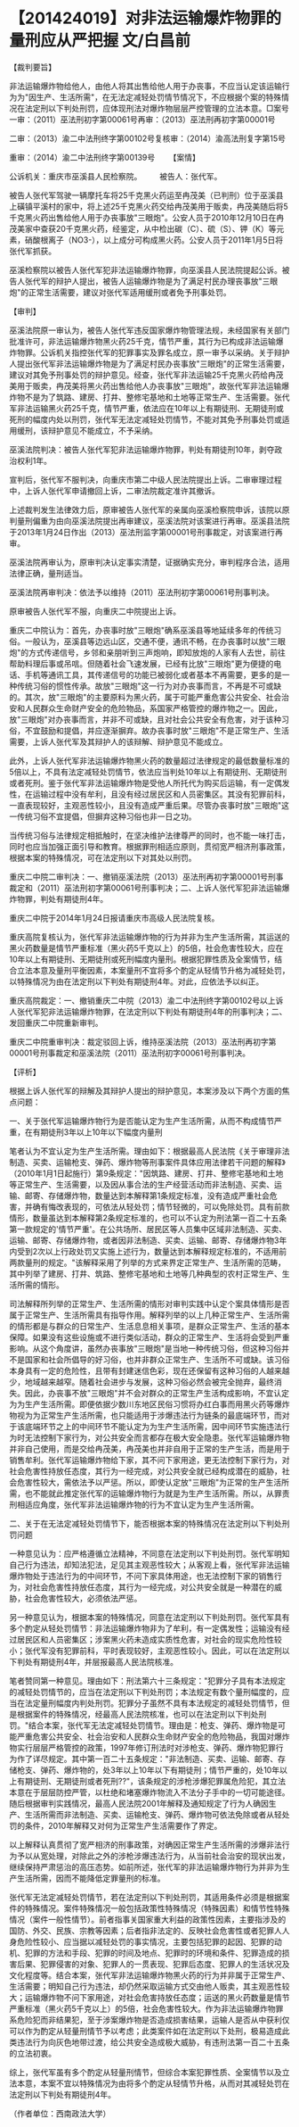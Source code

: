 # 【201424019】对非法运输爆炸物罪的量刑应从严把握 文/白昌前

【裁判要旨】

非法运输爆炸物给他人，由他人将其出售给他人用于办丧事，不应当认定该运输行为为"因生产、生活所需"，在无法定减轻处罚情节情况下，不应根据个案的特殊情况在法定刑以下判处刑罚，应体现刑法对爆炸物层层严控管理的立法本意。□案号一审：（2011）巫法刑初字第00061号再审：（2013）巫法刑再初字第00001号

二审：（2013）渝二中法刑终字第00102号复核审：（2014）渝高法刑复字第15号

重审：（2014）渝二中法刑终字第00139号 　　【案情】

公诉机关：重庆市巫溪县人民检察院。 　　被告人：张代军。

被告人张代军驾驶一辆摩托车将25千克黑火药运至冉茂美（已判刑）位于巫溪县上磺镇平溪村的家中，将上述25千克黑火药交给冉茂美用于贩卖，冉茂美随后将5千克黑火药出售给他人用于办丧事放"三眼炮"。公安人员于2010年12月10日在冉茂美家中查获20千克黑火药，经鉴定，从中检出碳（C）、硫（S）、钾（K）等元素，硝酸根离子（NO3-），以上成分可构成黑火药。公安人员于2011年1月5日将张代军抓获。

巫溪检察院以被告人张代军犯非法运输爆炸物罪，向巫溪县人民法院提起公诉。被告人张代军的辩护人提出，被告人运输爆炸物是为了满足村民办理丧事放"三眼炮"的正常生活需要，建议对张代军适用缓刑或者免予刑事处罚。

【审判】

巫溪法院原一审认为，被告人张代军违反国家爆炸物管理法规，未经国家有关部门批准许可，非法运输爆炸物黑火药25千克，情节严重，其行为已构成非法运输爆炸物罪。公诉机关指控张代军的犯罪事实及罪名成立，原一审予以采纳。关于辩护人提出张代军非法运输爆炸物是为了满足村民办丧事放"三眼炮"的正常生活需要，建议对其免予刑事处罚的辩护意见。经查，张代军非法运输25千克黑火药给冉茂美用于贩卖，冉茂美将黑火药出售给他人办丧事放"三眼炮"，故张代军非法运输爆炸物不是为了筑路、建房、打井、整修宅基地和土地等正常生产、生活需要。张代军非法运输黑火药25千克，情节严重，依法应在10年以上有期徒刑、无期徒刑或死刑的幅度内处以刑罚，张代军无法定减轻处罚情节，不能对其免予刑事处罚或适用缓刑，该辩护意见不能成立，不予采纳。

巫溪法院判决：被告人张代军犯非法运输爆炸物罪，判处有期徒刑10年，剥夺政治权利1年。

宣判后，张代军不服判决，向重庆市第二中级人民法院提出上诉。二审审理过程中，上诉人张代军申请撤回上诉，二审法院裁定准许其撤诉。

上述裁判发生法律效力后，原审被告人张代军的亲属向巫溪检察院申诉，该院以原判量刑偏重为由向巫溪法院提出再审建议，巫溪法院对该案进行再审。巫溪县法院于2013年1月24日作出（2013）巫法刑监字第00001号刑事裁定，对该案进行再审。

巫溪法院再审认为，原审判决认定事实清楚，证据确实充分，审判程序合法，适用法律正确，量刑适当。

巫溪法院再审判决：依法予以维持（2011）巫法刑初字第00061号刑事判决。

原审被告人张代军不服，向重庆二中院提出上诉。

重庆二中院认为：首先，办丧事时放"三眼炮"确系巫溪县等地延续多年的传统习俗。一般认为，巫溪县等边远山区，交通不便，通讯不畅，在办丧事时以放"三眼炮"的方式传递信号，乡邻和亲朋听到三声炮响，即知放炮的人家有人去世，前往帮助料理后事或吊唁。但随着社会飞速发展，已经有比放"三眼炮"更为便捷的电话、手机等通讯工具，其传递信号的功能已被弱化或者基本不再需要，更多的是一种传统习俗的惯性传承。故放"三眼炮"这一行为对办丧事而言，不再是不可或缺的。其次，放"三眼炮"的主要原料为黑火药，属于可能严重危害公共安全、社会治安和人民群众生命财产安全的危险物品，系国家严格管控的爆炸物之一。因此，放"三眼炮"对办丧事而言，并非不可或缺，且对社会公共安全有危害，对于该种习俗，不宜鼓励和提倡，并应逐渐摒弃。故办丧事时放"三眼炮"不是正常生产、生活需要，上诉人张代军及其辩护人的该辩解、辩护意见不能成立。

此外，上诉人张代军非法运输爆炸物黑火药的数量超过法律规定的最低数量标准的5倍以上，不具有法定减轻处罚情节，依法应当判处10年以上有期徒刑、无期徒刑或者死刑。鉴于张代军非法运输爆炸物是受他人所托代为购买后运输，有一定偶发性，在运输过程中没有牟利，且没有经过居民区和人员密集区。其没有犯罪前科，一直表现较好，主观恶性较小，且没有造成严重后果。尽管办丧事时放"三眼炮"这一传统习俗不宜提倡，但摒弃这种习俗也非一日之功。

当传统习俗与法律规定相抵触时，在坚决维护法律尊严的同时，也不能一味打击，同时也应当加强正面引导和教育。根据罪刑相适应原则，贯彻宽严相济刑事政策，根据本案的特殊情况，可在法定刑以下对其处以刑罚。

重庆二中院二审判决：一、撤销巫溪法院（2013）巫法刑再初字第00001号刑事裁定和（2011）巫法刑初字第00061号刑事判决；二、上诉人张代军犯非法运输爆炸物罪，判处有期徒刑4年。

重庆二中院于2014年1月24日报请重庆市高级人民法院复核。

重庆高院复核认为，张代军非法运输爆炸物的行为并非为生产生活所需，其运送的黑火药数量是情节严重标准（黑火药5千克以上）的5倍，社会危害性较大，应在10年以上有期徒刑、无期徒刑或死刑幅度内量刑。根据犯罪性质及全案情节，结合立法本意及量刑平衡因素，本案量刑不宜将多个酌定从轻情节升格为减轻处罚，以特殊情况为由在法定刑以下判处有期徒刑4年。对此，应依法予以纠正。

重庆高院裁定：一、撤销重庆二中院（2013）渝二中法刑终字第00102号以上诉人张代军犯非法运输爆炸物罪，在法定刑以下判处有期徒刑4年的刑事判决；二、发回重庆二中院重新审判。

重庆二中院重审判决：裁定驳回上诉，维持巫溪法院（2013）巫法刑再初字第00001号刑事裁定和巫溪法院（2011）巫法刑初字00061号刑事判决。

【评析】

根据上诉人张代军的辩解及其辩护人提出的辩护意见，本案涉及以下两个方面的焦点问题：

一、关于张代军运输爆炸物行为是否能认定为生产生活所需，从而不构成情节严重，在有期徒刑3年以上10年以下幅度内量刑

笔者认为不宜认定为生产生活所需。理由如下：根据最高人民法院《关于审理非法制造、买卖、运输枪支、弹药、爆炸物等刑事案件具体应用法律若干问题的解释》（2010年1月1日起施行）第9条规定："因筑路、建房、打井、整修宅基地和土地等正常生产、生活需要，以及因从事合法的生产经营活动而非法制造、买卖、运输、邮寄、存储爆炸物，数量达到本解释第1条规定标准，没有造成严重社会危害，并确有悔改表现的，可依法从轻处罚；情节轻微的，可以免除处罚。具有前款情形，数量虽达到本解释第2条规定标准的，也可以不认定为刑法第一百二十五条第一款规定的'情节严重'。在公共场所、居民区等人员集中区域非法制造、买卖、运输、邮寄、存储爆炸物，或者因非法制造、买卖、运输、邮寄、存储爆炸物3年内受到2次以上行政处罚又实施上述行为，数量达到本解释规定标准的，不适用前两款量刑的规定。"该解释采用了列举的方式来界定正常生产、生活所需的范畴，其中列举了建房、打井、筑路、整修宅基地和土地等几种典型的农村正常生产、生活所需的情形。

司法解释所列举的正常生产、生活所需的情形对审判实践中认定个案具体情形是否属于正常生产、生活所需具有指导作用。解释列举的以上几种正常生产、生活所需的情形都是与群众的日常生产、生活息息相关事项，是群众正常生产、生活的基本保障。如果没有这些设施或不进行类似活动，群众的正常生产、生活将会受到严重影响。从这个角度讲，虽然办丧事放"三眼炮"是当地一种传统习俗，但这种习俗并不是国家和社会所倡导的好习俗，也并非群众正常生产、生活所不可或缺。该习俗本身具有一定的危险性，且带有封建迷信色彩，现在还保留有这种习俗的人越来越少，地域越来越窄。随着社会进步与发展，这种习俗必然会被完全抛弃，最终消失。因此，办丧事不放"三眼炮"并不会对群众的正常生产生活构成影响，不宜认定为为生产生活所需。即便依据少数川东地区民俗习惯将办红白事而用黑火药等爆炸物视为为正常生产生活所需，也只能适用于涉爆违法行为链条的最底端环节，而对于该底端环节之上的中间环节不能认定为为生产生活所需，因中间环节实施违法行为时无法控制下家行为，对公共安全而言都存在极大安全隐患。张代军运输爆炸物并非自己使用，而是交给冉茂美，冉茂美也并非自用于正常的生产生活，而是用于销售牟利。张代军运输爆炸物给下家，其不问下家用途，更无法控制下家行为，对社会危害性持放任态度，其行为一经完成，对公共安全就已经构成潜在的威胁，社会危害性较大，需依法予以严惩。所以，即使认定放"三眼炮"为正常的生产生活所需，也不能就此推定张代军的运输爆炸物行为就是为生产生活所需。所以，从罪责刑相适应角度，张代军非法运输爆炸物的行为不宜认定为生产生活所需。

二、关于在无法定减轻处罚情节下，能否根据本案的特殊情况在法定刑以下判处刑罚问题

一种意见认为：应严格遵循立法精神，不同意在法定刑以下判处刑罚。张代军明知自己行为违法，却知法犯法，足见其主观恶性较大；从客观上看，张代军非法运输爆炸物处于违法行为的中间环节，不问下家具体用途，也无法控制下家的销售行为，对社会危害性持放任态度，其行为一经完成，对公共安全就是一种潜在的威胁，社会危害性较大，必须依法严惩。

另一种意见认为，根据本案的特殊情况，同意在法定刑以下判处刑罚。张代军具有多个酌定从轻处罚情节：非法运输爆炸物非为了牟利，有一定偶发性；运输没有经过居民区和人员密集区；涉案黑火药未造成实质性危害，对社会的现实危险性较小；张代军没有犯罪前科，平时表现较好，主观恶性较小。因此，可以在法定刑以下判处有期徒刑4年，并层报最高人民法院核准。

笔者赞同第一种意见。理由如下：刑法第六十三条规定："犯罪分子具有本法规定的减轻处罚情节的，应当在法定刑以下判处刑罚；本法规定有数个量刑幅度的，应当在法定量刑幅度内判处刑罚。犯罪分子虽然不具有本法规定的减轻处罚情节，但是根据案件的特殊情况，经最高人民法院核准，也可以在法定刑以下判处刑罚。"结合本案，张代军无法定减轻处罚情节。理由是：枪支、弹药、爆炸物是可能严重危害公共安全、社会治安和人民群众生命财产安全的危险物品，我国对爆炸物实行层层严格管控的政策，1997年修订刑法时对涉枪支、弹药、爆炸物犯罪行为作了详尽规定。其中第一百二十五条规定："非法制造、买卖、运输、邮寄、存储枪支、弹药、爆炸物的，处3年以上10年以下有期徒刑；情节严重的，处10年以上有期徒刑、无期徒刑或者死刑??"，该条规定的涉枪涉爆犯罪属危险犯，其立法本意在于层层防控严管，以杜绝和堵塞爆炸物流入不法分子手中的一切可能途径。随后根据审判实践情况，最高人民法院2001年解释及通知规定了行为人确因生产、生活所需而非法制造、买卖、运输枪支、弹药、爆炸物可依法免除或者从轻处罚的条件，2010年解释又对何为正常生产生活需要作了界定。

以上解释认真贯彻了宽严相济的刑事政策，对确因正常生产生活所需的涉爆非法行为予以从宽处理，对除此之外的涉枪涉爆违法行为，从当前社会治安的现状出发，继续保持严肃惩治的高压态势。如前所述，张代军的非法运输爆炸物行为并非为生产生活所需，因而不能降低定罪量刑的标准。

张代军无法定减轻处罚情节，若在法定刑以下判处刑罚，其适用条件必须是根据案件的特殊情况。案件特殊情况一般包括政策性特殊情况（特殊因素）和情节性特殊情况（案件一般性情节）。前者指事关国家重大利益的政策性因素，主要指涉及的国防、外交、民族、宗教等因素；后者指非法定的、反映社会危害性或者犯罪人人身危险性较小、应当据以减轻处罚的事实情况，主要包括犯罪的起因、犯罪的动机、犯罪的方法和手段、犯罪的时间及地点、犯罪时的环境和条件、犯罪造成的损害后果、犯罪侵害的对象、犯罪人的一贯表现、犯罪后态度、犯罪人的生活状况及文化程度等。结合本案，张代军非法运输爆炸物黑火药的行为并非属于正常生产、生活需要；明知自己行为违法，却仍然采取运输方式交由他人贩卖，其主观恶性较大；运输爆炸物不问下家用途，对社会危害持放任态度；运送的黑火药数量是情节严重标准（黑火药5千克以上）的5倍，社会危害性较大。作为非法运输爆炸物罪系危险犯而非结果犯，至于涉案爆炸物是否造成损害结果，运输人是否从中获利仅可以作为酌定从轻量刑情节予以考虑；此类案件如在法定刑以下处刑，极易造成此类违法行为向灰色地带过渡，给公共安全造成极大威胁，有违刑法第一百二十五条的立法初衷。

综上，张代军虽有多个酌定从轻量刑情节，但综合本案犯罪性质、全案情节以及立法本意，本案不宜以特殊情况为由将多个酌定从轻情节升格，从而对其减轻处罚在法定刑以下判处有期徒刑4年。

（作者单位：西南政法大学）